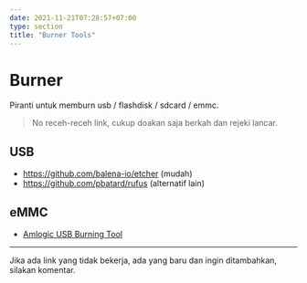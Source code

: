 ```yaml
---
date: 2021-11-21T07:28:57+07:00
type: section
title: "Burner Tools"
---
```


# Burner

Piranti untuk memburn usb / flashdisk / sdcard / emmc.

> No receh-receh link, cukup doakan saja berkah dan rejeki lancar.

## USB

- https://github.com/balena-io/etcher (mudah)
- https://github.com/pbatard/rufus (alternatif lain)

## eMMC

- [Amlogic USB Burning Tool](/tools/usb-burning-tool)

---

Jika ada link yang tidak bekerja, ada yang baru dan ingin ditambahkan, silakan komentar.